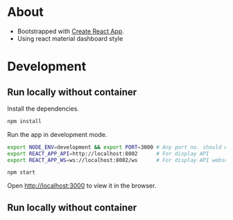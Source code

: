 # About

- Bootstrapped with [Create React App](https://github.com/facebook/create-react-app).
- Using react material dashboard style

# Development

## Run locally without container

Install the dependencies.

```bash
npm install
```

Run the app in development mode.

```bash
export NODE_ENV=development && export PORT=3000 # Any port no. should work
export REACT_APP_API=http://localhost:8002      # For display API
export REACT_APP_WS=ws://localhost:8002/ws      # For display API websocket

npm start
```

Open [http://localhost:3000](http://localhost:3000) to view it in the browser.

## Run locally without container
